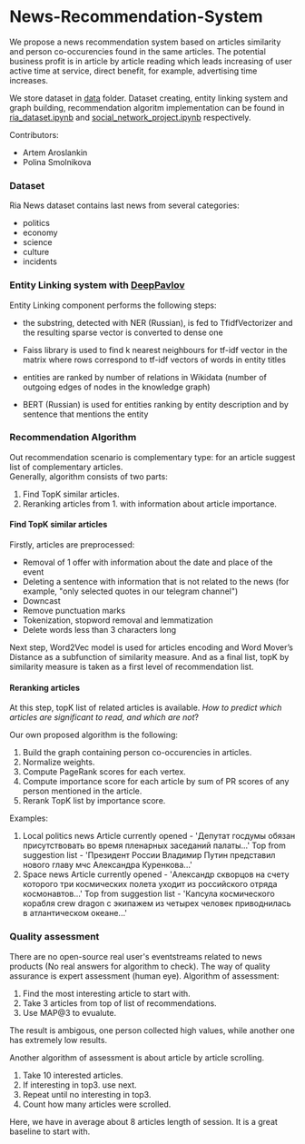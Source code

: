 # News-Recommendation-System
We propose a news recommendation system based on articles similarity and person co-occurencies found in the same articles. 
The potential business profit is in article by article reading which leads increasing of user active time at service, direct benefit, for example, advertising time increases.

We store dataset in [data](https://github.com/rayonnant14/News-Recommendation-System/tree/main/data) folder. Dataset creating, entity linking system and graph building, recommendation algoritm implementation can be found in [ria_dataset.ipynb](https://github.com/rayonnant14/News-Recommendation-System/blob/main/research/ria_dataset.ipynb) and [social_network_project.ipynb](https://github.com/rayonnant14/News-Recommendation-System/blob/main/research/social_network_project.ipynb) respectively. 

Contributors:
- Artem Aroslankin
- Polina Smolnikova

### Dataset
Ria News dataset contains last news from several categories:
- politics
- economy
- science
- culture
- incidents

### Entity Linking system with [DeepPavlov](https://github.com/deepmipt/DeepPavlov)
Entity Linking component performs the following steps:

- the substring, detected with NER (Russian), is fed to TfidfVectorizer and the resulting sparse vector is converted to dense one

- Faiss library is used to find k nearest neighbours for tf-idf vector in the matrix where rows correspond to tf-idf vectors of words in entity titles

- entities are ranked by number of relations in Wikidata (number of outgoing edges of nodes in the knowledge graph)

- BERT (Russian) is used for entities ranking by entity description and by sentence that mentions the entity

### Recommendation Algorithm
Out recommendation scenario is complementary type: for an article suggest list of complementary articles.   
Generally, algorithm consists of two parts:
1. Find TopK similar articles.
2. Reranking articles from 1. with information about article importance.

#### Find TopK similar articles
Firstly, articles are preprocessed:
* Removal of 1 offer with information about the date and place of the event
* Deleting a sentence with information that is not related to the news (for example, "only selected quotes in our telegram channel")
* Downcast
* Remove punctuation marks
* Tokenization, stopword removal and lemmatization
* Delete words less than 3 characters long

Next step, Word2Vec model is used for articles encoding and Word Mover’s Distance as a subfunction of similarity measure.
And as a final list, topK by similarity measure is taken as a first level of recommendation list.

#### Reranking articles
At this step, topK list of related articles is available.
*How to predict which articles are significant to read, and which are not*?

Our own proposed algorithm is the following:
1. Build the graph containing person co-occurencies in articles. 
2. Normalize weights.
3. Compute PageRank scores for each vertex.
4. Compute importance score for each article by sum of PR scores of any person mentioned in the article.
5. Rerank TopK list by importance score.

Examples:
1. Local politics news
Article currently opened - 'Депутат госдумы обязан присутствовать во время пленарных заседаний палаты...'
Top from suggestion list - 'Президент России Владимир Путин представил нового главу мчс Александра Куренкова...'  
2. Space news
Article currently opened -  'Александр скворцов на счету которого три космических полета уходит из российского отряда космонавтов...'
Top from suggestion list - 'Капсула космического корабля crew dragon с экипажем из четырех человек приводнилась в атлантическом океане...'

### Quality assessment 
There are no open-source real user's eventstreams related to news products (No real answers for algorithm to check).
The way of quality assurance is expert assessment (human eye).
Algorithm of assessment:
1. Find the most interesting article to start with.
2. Take 3 articles from top of list of recommendations.
3. Use MAP@3 to evualute.

The result is ambigous, one person collected high values, while another one has extremely low results.

Another algorithm of assessment is about article by article scrolling.
1. Take 10 interested articles.
2. If interesting in top3. use next.
3. Repeat until no interesting in top3.
4. Count how many articles were scrolled.

Here, we have in average about 8 articles length of session. It is a great baseline to start with.
